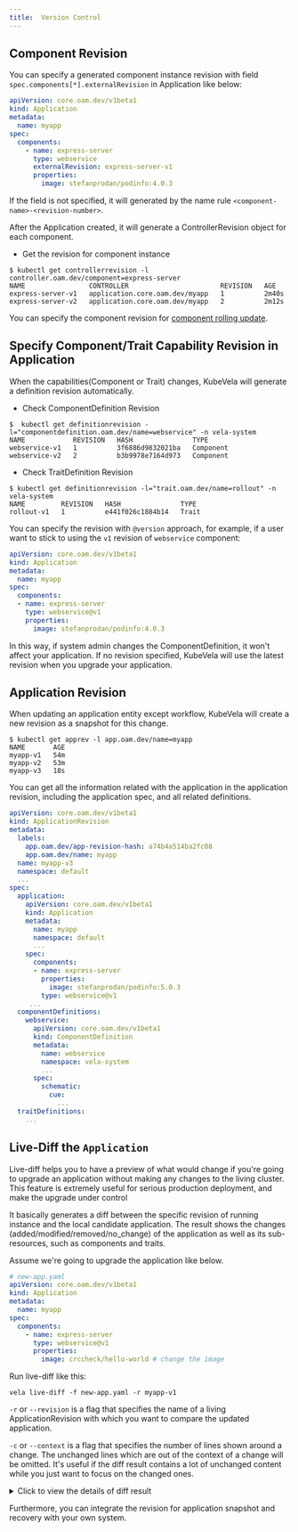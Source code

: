 ```yaml
---
title:  Version Control
---
```


## Component Revision

You can specify a generated component instance revision with field `spec.components[*].externalRevision` in Application like below: 

```yaml
apiVersion: core.oam.dev/v1beta1
kind: Application
metadata:
  name: myapp
spec:
  components:
    - name: express-server
      type: webservice
      externalRevision: express-server-v1
      properties:
        image: stefanprodan/podinfo:4.0.3
```

If the field is not specified, it will generated by the name rule `<component-name>-<revision-number>`.

After the Application created, it will generate a ControllerRevision object for each component.

* Get the revision for component instance

```shell
$ kubectl get controllerrevision -l controller.oam.dev/component=express-server
NAME                CONTROLLER                       REVISION   AGE
express-server-v1   application.core.oam.dev/myapp   1          2m40s
express-server-v2   application.core.oam.dev/myapp   2          2m12s
```

You can specify the component revision for [component rolling update](./traits/rollout).

## Specify Component/Trait Capability Revision in Application

When the capabilities(Component or Trait) changes, KubeVela will generate a definition revision automatically.

* Check ComponentDefinition Revision

```shell
$  kubectl get definitionrevision -l="componentdefinition.oam.dev/name=webservice" -n vela-system
NAME            REVISION   HASH               TYPE
webservice-v1   1          3f6886d9832021ba   Component
webservice-v2   2          b3b9978e7164d973   Component
```

* Check TraitDefinition Revision

```shell
$ kubectl get definitionrevision -l="trait.oam.dev/name=rollout" -n vela-system
NAME         REVISION   HASH               TYPE
rollout-v1   1          e441f026c1884b14   Trait
```

You can specify the revision with `@version` approach, for example, if a user want to stick to using the `v1` revision of `webservice` component:

```yaml
apiVersion: core.oam.dev/v1beta1
kind: Application
metadata:
  name: myapp
spec:
  components:
  - name: express-server
    type: webservice@v1
    properties:
      image: stefanprodan/podinfo:4.0.3
```

In this way, if system admin changes the ComponentDefinition, it won't affect your application. 
If no revision specified, KubeVela will use the latest revision when you upgrade your application.

## Application Revision

When updating an application entity except workflow, KubeVela will create a new revision as a snapshot for this change.

```shell
$ kubectl get apprev -l app.oam.dev/name=myapp
NAME       AGE
myapp-v1   54m
myapp-v2   53m
myapp-v3   18s
```

You can get all the information related with the application in the application revision, including the application spec,
and all related definitions.

```yaml
apiVersion: core.oam.dev/v1beta1
kind: ApplicationRevision
metadata:
  labels:
    app.oam.dev/app-revision-hash: a74b4a514ba2fc08
    app.oam.dev/name: myapp
  name: myapp-v3
  namespace: default
  ...
spec:
  application:
    apiVersion: core.oam.dev/v1beta1
    kind: Application
    metadata:
      name: myapp
      namespace: default
      ...
    spec:
      components:
      - name: express-server
        properties:
          image: stefanprodan/podinfo:5.0.3
        type: webservice@v1
     ...
  componentDefinitions:
    webservice:
      apiVersion: core.oam.dev/v1beta1
      kind: ComponentDefinition
      metadata:
        name: webservice
        namespace: vela-system
        ...
      spec:
        schematic:
          cue:
            ...
  traitDefinitions:
    ...
```

## Live-Diff the `Application`

Live-diff helps you to have a preview of what would change if you're going to upgrade an application without making any changes
to the living cluster.
This feature is extremely useful for serious production deployment, and make the upgrade under control

It basically generates a diff between the specific revision of running instance and the local candidate application.
The result shows the changes (added/modified/removed/no_change) of the application as well as its sub-resources,
such as components and traits.

Assume we're going to upgrade the application like below.

```yaml
# new-app.yaml
apiVersion: core.oam.dev/v1beta1
kind: Application
metadata:
  name: myapp
spec:
  components:
    - name: express-server
      type: webservice@v1
      properties:
        image: crccheck/hello-world # change the image
```

Run live-diff like this:

```shell
vela live-diff -f new-app.yaml -r myapp-v1
```

`-r` or `--revision` is a flag that specifies the name of a living ApplicationRevision with which you want to compare the updated application.

`-c` or `--context` is a flag that specifies the number of lines shown around a change. The unchanged lines
which are out of the context of a change will be omitted. It's useful if the diff result contains a lot of unchanged content
while you just want to focus on the changed ones.

<details><summary> Click to view the details of diff result </summary>

```bash
---
# Application (myapp) has been modified(*)
---
  apiVersion: core.oam.dev/v1beta1
  kind: Application
  metadata:
-   annotations:
-     kubectl.kubernetes.io/last-applied-configuration: |
-       {"apiVersion":"core.oam.dev/v1beta1","kind":"Application","metadata":{"annotations":{},"name":"myapp","namespace":"default"},"spec":{"components":[{"externalRevision":"express-server-v1","name":"express-server","properties":{"image":"stefanprodan/podinfo:4.0.3"},"type":"webservice"}]}}
    creationTimestamp: null
-   finalizers:
-   - app.oam.dev/resource-tracker-finalizer
    name: myapp
    namespace: default
  spec:
    components:
-   - externalRevision: express-server-v1
-     name: express-server
+   - name: express-server
      properties:
-       image: stefanprodan/podinfo:4.0.3
-     type: webservice
+       image: crccheck/hello-world
+     type: webservice@v1
  status:
    rollout:
      batchRollingState: ""
      currentBatch: 0
      lastTargetAppRevision: ""
      rollingState: ""
      upgradedReadyReplicas: 0
      upgradedReplicas: 0

---
## Component (express-server) has been modified(*)
---
  apiVersion: apps/v1
  kind: Deployment
  metadata:
-   annotations:
-     kubectl.kubernetes.io/last-applied-configuration: |
-       {"apiVersion":"core.oam.dev/v1beta1","kind":"Application","metadata":{"annotations":{},"name":"myapp","namespace":"default"},"spec":{"components":[{"externalRevision":"express-server-v1","name":"express-server","properties":{"image":"stefanprodan/podinfo:4.0.3"},"type":"webservice"}]}}
+   annotations: {}
    labels:
      app.oam.dev/appRevision: ""
      app.oam.dev/component: express-server
      app.oam.dev/name: myapp
      app.oam.dev/resourceType: WORKLOAD
-     workload.oam.dev/type: webservice
+     workload.oam.dev/type: webservice-v1
    name: express-server
    namespace: default
  spec:
    selector:
      matchLabels:
        app.oam.dev/component: express-server
    template:
      metadata:
        labels:
          app.oam.dev/component: express-server
          app.oam.dev/revision: KUBEVELA_COMPONENT_REVISION_PLACEHOLDER
      spec:
        containers:
-       - image: stefanprodan/podinfo:4.0.3
+       - image: crccheck/hello-world
          name: express-server
          ports:
          - containerPort: 80
```

</details>


Furthermore, you can integrate the revision for application snapshot and recovery with your own system.  